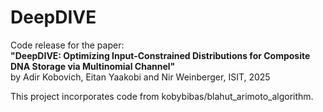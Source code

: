 # DeepDIVE

Code release for the paper:  
**"DeepDIVE: Optimizing Input-Constrained Distributions for Composite DNA Storage via Multinomial Channel"**  
by Adir Kobovich, Eitan Yaakobi and Nir Weinberger, ISIT, 2025  

This project incorporates code from kobybibas/blahut_arimoto_algorithm.
